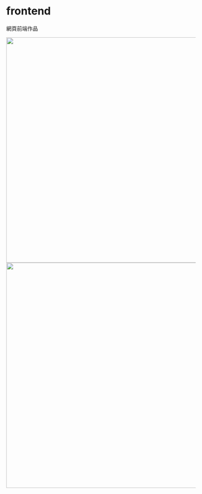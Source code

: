 # frontend
網頁前端作品

<img src="images/hmoe" width="1000" height="600">

<img src="images/hmoe1" width="1000" height="600">
